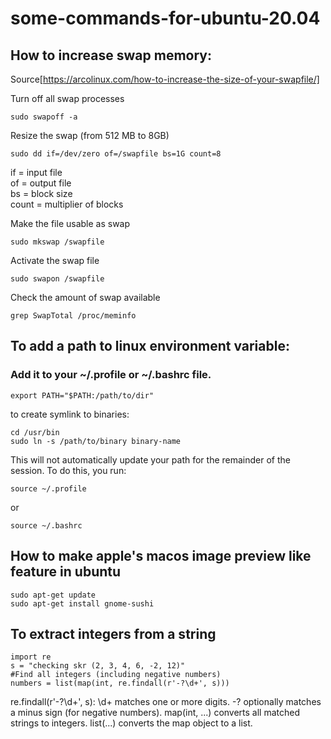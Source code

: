 # some-commands-for-ubuntu-20.04

## How to increase swap memory:
Source[https://arcolinux.com/how-to-increase-the-size-of-your-swapfile/]  

Turn off all swap processes
```console
sudo swapoff -a
```
Resize the swap (from 512 MB to 8GB)  
```console
sudo dd if=/dev/zero of=/swapfile bs=1G count=8
```
if = input file  
of = output file  
bs = block size  
count = multiplier of blocks  

    
Make the file usable as swap

```console
sudo mkswap /swapfile
```
Activate the swap file

```console
sudo swapon /swapfile
```
Check the amount of swap available

```console
grep SwapTotal /proc/meminfo
```

## To add a path to linux environment variable:
### Add it to your ~/.profile or ~/.bashrc file. 

```console
export PATH="$PATH:/path/to/dir"
```

to create symlink to binaries:
```console
cd /usr/bin
sudo ln -s /path/to/binary binary-name
```

This will not automatically update your path for the remainder of the session. To do this, you run:

```console
source ~/.profile
```
or
```console
source ~/.bashrc
```

## How to make apple's macos image preview like feature in ubuntu
```console
sudo apt-get update
sudo apt-get install gnome-sushi
```

## To extract integers from a string

```console
import re
s = "checking skr (2, 3, 4, 6, -2, 12)"
#Find all integers (including negative numbers)
numbers = list(map(int, re.findall(r'-?\d+', s)))
```
re.findall(r'-?\d+', s):
\d+ matches one or more digits.
-? optionally matches a minus sign (for negative numbers).
map(int, ...) converts all matched strings to integers.
list(...) converts the map object to a list.
